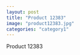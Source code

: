 ```yaml
---
layout: post
title: "Product 12383"
image: "product12383.jpg"
categories: "category1"
---
```

Product 12383
